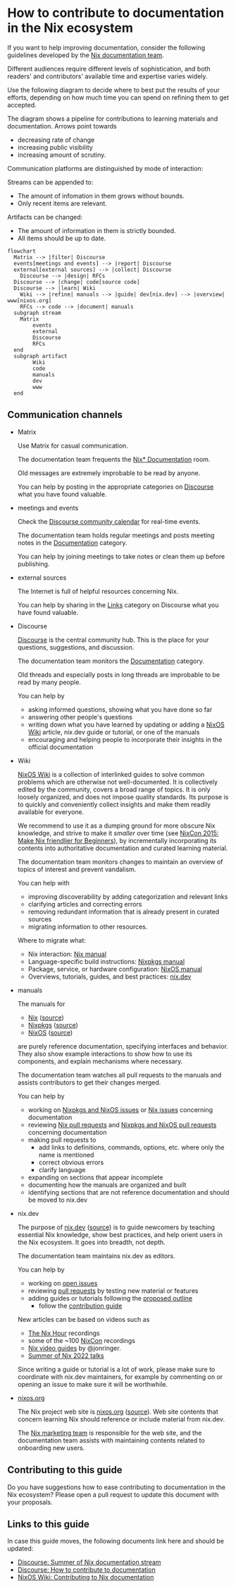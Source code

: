 # How to contribute to documentation in the Nix ecosystem

If you want to help improving documentation, consider the following guidelines developed by the [Nix documentation team](./README.md).

Different audiences require different levels of sophistication, and both readers' and contributors' available time and expertise varies widely.

Use the following diagram to decide where to best put the results of your efforts, depending on how much time you can spend on refining them to get accepted.

The diagram shows a pipeline for contributions to learning materials and documentation.
Arrows point towards

- decreasing rate of change
- increasing public visibility
- increasing amount of scrutiny.

Communication platforms are distinguished by mode of interaction:

Streams can be appended to:
   - The amount of infomation in them grows without bounds.
   - Only recent items are relevant.

Artifacts can be changed:
   - The amount of information in them is strictly bounded.
   - All items should be up to date.

```mermaid
flowchart
  Matrix --> |filter| Discourse
  events[meetings and events] --> |report| Discourse
  external[external sources] --> |collect| Discourse
	Discourse --> |design| RFCs
  Discourse --> |change| code[source code]
  Discourse --> |learn| Wiki
	Wiki --> |refine| manuals --> |guide| dev[nix.dev] --> |overview| www[nixos.org]
	RFCs --> code --> |document| manuals
  subgraph stream
    Matrix
		events
		external
		Discourse
		RFCs
  end
  subgraph artifact
		Wiki
		code
		manuals
		dev
		www
  end
```

## Communication channels

- Matrix
    
    Use Matrix for casual communication.
    
    The documentation team frequents the [Nix* Documentation](https://app.element.io/#/room/#docs:nixos.org) room.
    
    Old messages are extremely improbable to be read by anyone.

   You can help by posting in the appropriate categories on [Discourse](https://discourse.nixos.org/) what you have found valuable.
    
- meetings and events
    
    Check the [Discourse community calendar](https://discourse.nixos.org/t/community-calendar/18589) for real-time events.
    
    The documentation team holds regular meetings and posts meeting notes in the [Documentation](https://discourse.nixos.org/c/dev/documentation/25) category.
    
   You can help by joining meetings to take notes or clean them up before publishing.

- external sources
    
    The Internet is full of helpful resources concerning Nix.

    You can help by sharing in the [Links](https://discourse.nixos.org/c/links/12) category on Discourse what you have found valuable.
    
- Discourse
    
    [Discourse](https://discourse.nixos.org/) is the central community hub.
    This is the place for your questions, suggestions, and discussion.
    
    The documentation team monitors the [Documentation](https://discourse.nixos.org/c/dev/documentation/25) category.
    
    Old threads and especially posts in long threads are improbable to be read by many people.
    
    You can help by
    
    - asking informed questions, showing what you have done so far
    - answering other people's questions
    - writing down what you have learned by updating or adding a [NixOS Wiki](https://nixos.wiki/) article, nix.dev guide or tutorial, or one of the manuals
    - encouraging and helping people to incorporate their insights in the official documentation

- Wiki
    
    [NixOS Wiki](https://nixos.wiki/) is a collection of interlinked guides to solve common problems which are otherwise not well-documented.
    It is collectively edited by the community, covers a broad range of topics.
    It is only loosely organized, and does not impose quality standards.
    Its purpose is to quickly and conveniently collect insights and make them readily available for everyone.
    
    We recommend to use it as a dumping ground for more obscure Nix knowledge, and strive to make it *smaller* over time (see [NixCon 2015: Make Nix friendlier for Beginners](https://media.ccc.de/v/nixcon2015-3-MakeNixfriendlierforBeginners#video&t=1365)), by incrementally incorporating its contents into authoritative documentation and curated learning material.

    The documentation team monitors changes to maintain an overview of topics of interest and prevent vandalism.
    
    You can help with
    
    - improving discoverability by adding categorization and relevant links
    - clarifying articles and correcting errors
    - removing redundant information that is already present in curated sources
    - migrating information to other resources.
    
    Where to migrate what:
    
    - Nix interaction: [Nix manual](https://nixos.org/manual/nix/stable/)
    - Language-specific build instructions: [Nixpkgs manual](https://nixos.org/manual/nixpkgs/stable/)
    - Package, service, or hardware configuration: [NixOS manual](https://nixos.org/manual/nixos/stable/)
    - Overviews, tutorials, guides, and best practices: [nix.dev](https://nix.dev/)

- manuals
    
    The manuals for
    
    - [Nix](https://nixos.org/manual/nix/stable/) ([source](https://github.com/NixOS/nix/tree/master/doc/manual))
    - [Nixpkgs](https://nixos.org/manual/nixpkgs/stable/) ([source](https://github.com/NixOS/nixpkgs/tree/master/doc))
    - [NixOS](https://nixos.org/manual/nixos/stable/) ([source](https://github.com/NixOS/nixpkgs/tree/master/nixos/doc/manual))
    
    are purely reference documentation, specifying interfaces and behavior.
    They also show example interactions to show how to use its components, and explain mechanisms where necessary.
    
    The documentation team watches all pull requests to the manuals and assists contributors to get their changes merged.
    
    You can help by
    
    - working on [Nixpkgs and NixOS issues](https://github.com/NixOS/nixpkgs/issues?q=is%3Aopen+is%3Aissue+label%3A%229.needs%3A+documentation%22) or [Nix issues](https://github.com/NixOS/nix/issues?q=is%3Aopen+is%3Aissue+label%3Adocumentation) concerning documentation
    - reviewing [Nix pull requests](https://github.com/NixOS/nix/pulls?q=is%3Aopen+is%3Apr+label%3Adocumentation) and [Nixpkgs and NixOS pull requests](https://github.com/NixOS/nixpkgs/pulls?q=is%3Aopen+is%3Apr+label%3A%228.has%3A+documentation%22) concerning documentation
    - making pull requests to
      - add links to definitions, commands, options, etc. where only the name is mentioned
      - correct obvious errors
      - clarify language
    - expanding on sections that appear incomplete
    - documenting how the manuals are organized and built
    - identifying sections that are not reference documentation and should be moved to nix.dev


- nix.dev
    
    The purpose of [nix.dev](https://nix.dev/) ([source](https://github.com/nix-dot-dev/nix.dev)) is to guide newcomers by teaching essential Nix knowledge, show best practices, and help orient users in the Nix ecosystem.
    It goes into breadth, not depth.
    
    The documentation team maintains nix.dev as editors.
    
    You can help by
    
    - working on [open issues](https://github.com/nix-dot-dev/nix.dev/issues)
    - reviewing [pull requests](https://github.com/nix-dot-dev/nix.dev/pulls) by testing new material or features
    - adding guides or tutorials following the [proposed outline](https://github.com/nix-dot-dev/nix.dev/pull/265)
        - follow the [contribution guide](https://github.com/NixOS/nix.dev/blob/master/CONTRIBUTING.md)

    New articles can be based on videos such as
   - [The Nix Hour](https://www.youtube.com/watch?v=wwV1204mCtE&list=PLyzwHTVJlRc8yjlx4VR4LU5A5O44og9in) recordings
   - some of the ~100 [NixCon](https://www.youtube.com/c/NixCon) recordings
   - [Nix video guides](https://www.youtube.com/channel/UC-cY3DcYladGdFQWIKL90SQ) by @jonringer.
   - [Summer of Nix 2022 talks](https://www.youtube.com/playlist?list=PLt4-_lkyRrOMWyp5G-m_d1wtTcbBaOxZk)

   Since writing a guide or tutorial is a lot of work, please make sure to coordinate with nix.dev maintainers, for example by commenting on or opening an issue to make sure it will be worthwhile.
     

- [nixos.org](http://nixos.org/)
    
    The Nix project web site is [nixos.org](https://nixos.org/) ([source](https://github.com/NixOS/nixos-homepage)).
    Web site contents that concern learning Nix should reference or include material from nix.dev.
    
    The [Nix marketing team](https://nixos.org/community/teams/marketing.html) is responsible for the web site, and the documentation team assists with maintaining contents related to onboarding new users.

## Contributing to this guide

Do you have suggestions how to ease contributing to documentation in the Nix ecosystem?
Please open a pull request to update this document with your proposals.

## Links to this guide

In case this guide moves, the following documents link here and should be updated:

- [Discourse: Summer of Nix documentation stream](https://discourse.nixos.org/t/summer-of-nix-documentation-stream/20351)
- [Discourse: How to contribute to documentation](https://discourse.nixos.org/t/how-to-contribute-to-documentation/21028)
- [NixOS Wiki: Contributing to Nix documentation](https://nixos.wiki/wiki/Contributing_to_Nix_documentation)

